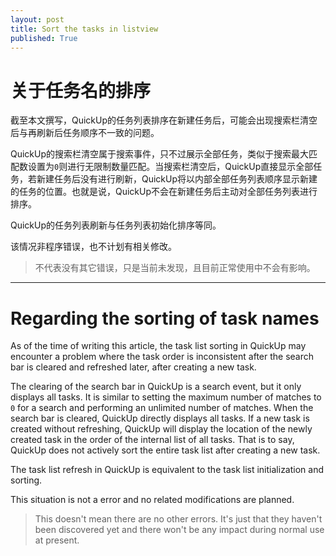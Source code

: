 ```yaml
---
layout: post
title: Sort the tasks in listview
published: True
---
```


# 关于任务名的排序

截至本文撰写，QuickUp的任务列表排序在新建任务后，可能会出现搜索栏清空后与再刷新后任务顺序不一致的问题。

QuickUp的搜索栏清空属于搜索事件，只不过展示全部任务，类似于搜索最大匹配数设置为`0`则进行无限制数量匹配。当搜索栏清空后，QuickUp直接显示全部任务，若新建任务后没有进行刷新，QuickUp将以内部全部任务列表顺序显示新建的任务的位置。也就是说，QuickUp不会在新建任务后主动对全部任务列表进行排序。

QuickUp的任务列表刷新与任务列表初始化排序等同。

该情况非程序错误，也不计划有相关修改。

> 不代表没有其它错误，只是当前未发现，且目前正常使用中不会有影响。

---

# Regarding the sorting of task names

As of the time of writing this article, the task list sorting in QuickUp may encounter a problem where the task order is inconsistent after the search bar is cleared and refreshed later, after creating a new task.

The clearing of the search bar in QuickUp is a search event, but it only displays all tasks. It is similar to setting the maximum number of matches to `0` for a search and performing an unlimited number of matches. When the search bar is cleared, QuickUp directly displays all tasks. If a new task is created without refreshing, QuickUp will display the location of the newly created task in the order of the internal list of all tasks. That is to say, QuickUp does not actively sort the entire task list after creating a new task.

The task list refresh in QuickUp is equivalent to the task list initialization and sorting.

This situation is not a error and no related modifications are planned.

> This doesn't mean there are no other errors. It's just that they haven't been discovered yet and there won't be any impact during normal use at present.
